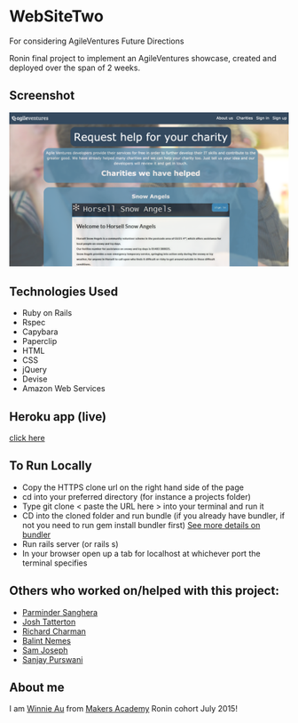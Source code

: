 # WebSiteTwo
For considering AgileVentures Future Directions

Ronin final project to implement an AgileVentures showcase, created and deployed over the span of 2 weeks. 

Screenshot
---

![alt text](https://github.com/winnieau/agile_ventures_website_two/blob/master/app/assets/images/screenshot.png)

Technologies Used
---

- Ruby on Rails
- Rspec
- Capybara
- Paperclip
- HTML
- CSS
- jQuery
- Devise
- Amazon Web Services

Heroku app (live)
---

[click here](https://evening-oasis-1495.herokuapp.com/)


To Run Locally
---

- Copy the HTTPS clone url on the right hand side of the page 
- cd into your preferred directory (for instance a projects folder)
- Type git clone < paste the URL here > into your terminal and run it
- CD into the cloned folder and run bundle (if you already have bundler, if not you need to run gem install bundler first) [See more details on bundler](http://bundler.io/)
- Run rails server (or rails s)
- In your browser open up a tab for localhost at whichever port the terminal specifies

Others who worked on/helped with this project: 
---

* [Parminder Sanghera](https://github.com/ajitsy)
* [Josh Tatterton](https://github.com/JoshuaTatterton)
* [Richard Charman](https://github.com/RichardCharman)
* [Balint Nemes](https://github.com/squarebe)
* [Sam Joseph](https://github.com/tansaku)
* [Sanjay Purswani](https://github.com/sanjsanj)


About me
---

I am [Winnie Au](https://github.com/winnieau) from [Makers Academy](http://www.makersacademy.com/) Ronin cohort July 2015!
